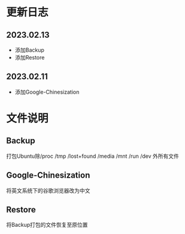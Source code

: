# 更新日志
## 2023.02.13
- 添加Backup
- 添加Restore
## 2023.02.11
- 添加Google-Chinesization

# 文件说明
## Backup
打包Ubuntu除/proc /tmp /lost+found /media /mnt /run /dev 外所有文件
## Google-Chinesization
将英文系统下的谷歌浏览器改为中文
## Restore
将Backup打包的文件恢复至原位置
